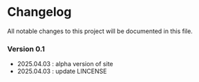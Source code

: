 # Changelog
All notable changes to this project will be documented in this file.

### Version 0.1
- 2025.04.03 : alpha version of site
- 2025.04.03 : update LINCENSE